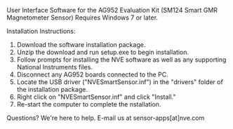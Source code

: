 User Interface Software for the AG952 Evaluation Kit (SM124 Smart GMR Magnetometer Sensor)
Requires Windows 7 or later.

Installation Instructions:
  1. Download the software installation package. 
  2. Unzip the download and run setup.exe to begin installation.
  3. Follow prompts for installing the NVE software as well as any supporting National Instruments files.
  4. Disconnect any AG952 boards connected to the PC.
  5. Locate the USB driver ("NVESmartSensor.inf") in the "drivers" folder of the installation package.
  6. Right click on "NVESmartSensor.inf" and click "Install."
  7. Re-start the computer to complete the nstallation.

Questions? We're here to help. E-mail us at sensor-apps[at]nve.com 
